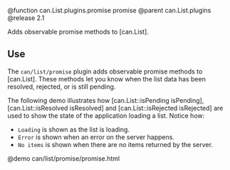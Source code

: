 @function can.List.plugins.promise promise
@parent can.List.plugins
@release 2.1

Adds observable promise methods to [can.List].

## Use

The `can/list/promise` plugin adds observable promise methods 
to [can.List]. These methods let you know when the list data has been
resolved, rejected, or is still pending.

The following demo illustrates how [can.List::isPending isPending],
[can.List::isResolved isResolved] and [can.List::isRejected isRejected]
are used to show the state of the application loading a list. Notice
how:

 - `Loading` is shown as the list is loading.
 - `Error` is shown when an error on the server happens.
 - `No items` is shown when there are no items returned by the server.

@demo can/list/promise/promise.html

